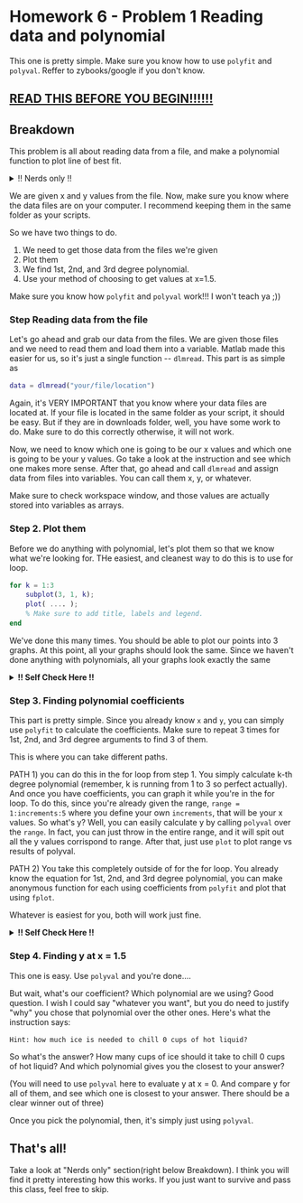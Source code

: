 # Homework 6 - Problem 1 Reading data and polynomial

This one is pretty simple. Make sure you know how to use `polyfit` and `polyval`.
Reffer to zybooks/google if you don't know. 

**[READ THIS BEFORE YOU BEGIN!!!!!!](https://github.com/RyoTakei/Matlab-Class)**
-

## Breakdown

This problem is all about reading data from a file, and make a polynomial function
to plot line of best fit. 

<details><summary>!! Nerds only !!</summary>
<p>
So if you know Taylor's series, you might already know that any function can be 
"approximated" by a polynomial, within some range. Now that's really interesting
is that we can do the same thing, but rather than approximating a function, we 
can use polynomial to connect ALL points in the graph. Kind of crazy to think about 
but it's actaully true. If you have 2 points, you can connect them with a line. 
If you have 3 points, you can connect them with 2nd degree polynomial, etc etc. 
So simply put, if you have 30 points in the graph, there is a 29th degree polynomial 
that connects all 30 points. To see this in action, feel free to download 
"LeastSquareFit.m" or copy and paste following code in your matlab. You can 
change `points` variable and see that it actaully works.

```matlab
% Written by Ryo at 3 am haha
% Change points variable!!!!!

clear;
clc;
clf;

% CHANGE THIS!!!!!!!
% I just added random values here.
% You can add as many as you want. Add 30 points if you want.
% Make sure to match the format. 
% format of "x, y;" for all of them!!!!
points = [
    2, 4;
    3, 8;
    4, 10;
    8, 27;
    9, 32;
    12, 87;
    43, 20;
];

% Just getting x and y from the points
x = points(:, 1);
y = points(:, 2);

% we will plot them
plot(x, y, "*")
hold on;

% Setting up A Matrix
for i = 1:length(x)
    degree = length(x);
    A(:, i) = x.^(degree - i);
end

% B is simply y
B = y;

% Plot the function
t = min(x)-5:0.1:max(x)+5;
plot(t, f(A, B, t))


function y = f(A, B, x)
    % ew math
    coeffs = pinv(A) * B;
    degree = length(B);
    y = 0;
    fprintf("%0.0f degree polynomial Function:\n y = ", degree);
    for i = degree-1:-1:0
        y = y + coeffs(degree - i) .* x.^(i);
        fprintf("%0.6f*x^%0.0f + ", coeffs(degree - i), i);
    end
    fprintf("0\n")
end
```

What I'm doing here is not any high school level math. Or I don't think 
you'd learn this in undergrad either lol.

Look up Moore–Penrose inverse if you're feeling like it. I just happened to 
know because I had to do this before. And is very cool. Anyhow....
</p>
</details>

We are given x and y values from the file. Now, make sure you know where the data files
are on your computer. I recommend keeping them in the same folder as your scripts. 

So we have two things to do.

1. We need to get those data from the files we're given
2. Plot them
3. We find 1st, 2nd, and 3rd degree polynomial.
4. Use your method of choosing to get values at x=1.5.

Make sure you know how `polyfit` and `polyval` work!!! I won't teach ya ;))

### Step Reading data from the file
Let's go ahead and grab our data from the files. We are given those files and we need 
to read them and load them into a variable. Matlab made this easier for us, so it's just 
a single function -- `dlmread`. This part is as simple as

```matlab
data = dlmread("your/file/location")
```

Again, it's VERY IMPORTANT that you know where your data files are located at. If your file 
is located in the same folder as your script, it should be easy. But if they are in downloads 
folder, well, you have some work to do. Make sure to do this correctly otherwise, it will
not work.

Now, we need to know which one is going to be our x values and which one is going to be your y values.
Go take a look at the instruction and see which one makes more sense. After that, go ahead and 
call `dlmread` and assign data from files into variables. You can call them x, y, or whatever. 

Make sure to check workspace window, and those values are actually stored into variables as arrays.

### Step 2. Plot them

Before we do anything with polynomial, let's plot them so that we know what we're looking for.
THe easiest, and cleanest way to do this is to use for loop. 

```matlab
for k = 1:3
    subplot(3, 1, k);
    plot( .... );
    % Make sure to add title, labels and legend.
end
```

We've done this many times. You should be able to plot our points into 3 graphs. 
At this point, all your graphs should look the same. Since we haven't done anything 
with polynomials, all your graphs look exactly the same


<details><summary><b>!! Self Check Here !!</b></summary>
<p>

![selfcheck part a](../../img/HW5/p1step2.png)

</p>
</details>


### Step 3. Finding polynomial coefficients 
This part is pretty simple. Since you already know `x` and `y`, you can simply use `polyfit` to
calculate the coefficients. Make sure to repeat 3 times for 1st, 2nd, and 3rd degree 
arguments to find 3 of them. 

This is where you can take different paths. 

PATH 1) you can do this in the for loop from step 1. You simply calculate k-th degree polynomial
(remember, k is running from 1 to 3 so perfect actually). And once you have coefficients, 
you can graph it while you're in the for loop. To do this, since you're already given the range,
`range = 1:increments:5` where you define your own `increments`, that will be your x values. So what's 
y? Well, you can easily calculate y by calling `polyval` over the `range`. In fact, you can 
just throw in the entire range, and it will spit out all the y values corrispond to range. After that, 
just use `plot` to plot range vs results of polyval.

PATH 2) You take this completely outside of for the for loop. You already know the equation for 
1st, 2nd, and 3rd degree polynomial, you can make anonymous function for each using coefficients
from `polyfit` and plot that using `fplot`.

Whatever is easiest for you, both will work just fine.


<details><summary><b>!! Self Check Here !!</b></summary>
<p>

![selfcheck part a](../../img/HW5/p1pa.png)

</p>
</details>



### Step 4. Finding y at x = 1.5
This one is easy. Use `polyval` and you're done....


But wait, what's our coefficient? Which polynomial are we using? Good question. I wish I could say 
"whatever you want", but you do need to justify "why" you chose that polynomial over the other ones.
Here's what the instruction says:
```text
Hint: how much ice is needed to chill 0 cups of hot liquid?
```
So what's the answer? How many cups of ice should it take to chill 0 cups of hot liquid? 
And which polynomial gives you the closest to your answer? 

(You will need to use `polyval` here to evaluate y at x = 0. And compare y for all of them,
and see which one is closest to your answer. There should be a clear winner out of three)

Once you pick the polynomial, then, it's simply just using `polyval`.


## That's all! 
Take a look at "Nerds only" section(right below Breakdown). I think you will find it 
pretty interesting how this works. If you just want to survive and pass this class, feel free to skip.
